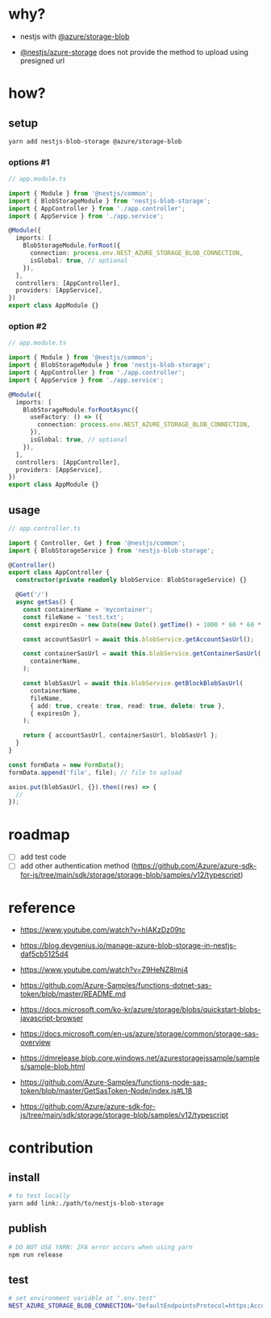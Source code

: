 # why?

- nestjs with [@azure/storage-blob](https://www.npmjs.com/package/@azure/storage-blob)

- [@nestjs/azure-storage](https://www.npmjs.com/package/@nestjs/azure-storage) does not provide the method to upload using presigned url

# how?

## setup

```sh
yarn add nestjs-blob-storage @azure/storage-blob
```

### options #1

```ts
// app.module.ts

import { Module } from '@nestjs/common';
import { BlobStorageModule } from 'nestjs-blob-storage';
import { AppController } from './app.controller';
import { AppService } from './app.service';

@Module({
  imports: [
    BlobStorageModule.forRoot({
      connection: process.env.NEST_AZURE_STORAGE_BLOB_CONNECTION,
      isGlobal: true, // optional
    }),
  ],
  controllers: [AppController],
  providers: [AppService],
})
export class AppModule {}
```

### option #2

```ts
// app.module.ts

import { Module } from '@nestjs/common';
import { BlobStorageModule } from 'nestjs-blob-storage';
import { AppController } from './app.controller';
import { AppService } from './app.service';

@Module({
  imports: [
    BlobStorageModule.forRootAsync({
      useFactory: () => ({
        connection: process.env.NEST_AZURE_STORAGE_BLOB_CONNECTION,
      }),
      isGlobal: true, // optional
    }),
  ],
  controllers: [AppController],
  providers: [AppService],
})
export class AppModule {}
```

## usage

```ts
// app.controller.ts

import { Controller, Get } from '@nestjs/common';
import { BlobStorageService } from 'nestjs-blob-storage';

@Controller()
export class AppController {
  constructor(private readonly blobService: BlobStorageService) {}

  @Get('/')
  async getSas() {
    const containerName = 'mycontainer';
    const fileName = 'test.txt';
    const expiresOn = new Date(new Date().getTime() + 1000 * 60 * 60 * 24);

    const accountSasUrl = await this.blobService.getAccountSasUrl();

    const containerSasUrl = await this.blobService.getContainerSasUrl(
      containerName,
    );

    const blobSasUrl = await this.blobService.getBlockBlobSasUrl(
      containerName,
      fileName,
      { add: true, create: true, read: true, delete: true },
      { expiresOn },
    );

    return { accountSasUrl, containerSasUrl, blobSasUrl };
  }
}
```

```ts
const formData = new FormData();
formData.append('file', file); // file to upload

axios.put(blobSasUrl, {}).then((res) => {
  //
});
```

# roadmap

- [ ] add test code
- [ ] add other authentication method (https://github.com/Azure/azure-sdk-for-js/tree/main/sdk/storage/storage-blob/samples/v12/typescript)

# reference

- https://www.youtube.com/watch?v=hIAKzDz09tc

- https://blog.devgenius.io/manage-azure-blob-storage-in-nestjs-daf5cb5125d4

- https://www.youtube.com/watch?v=Z9HeNZ8lmi4

- https://github.com/Azure-Samples/functions-dotnet-sas-token/blob/master/README.md

- https://docs.microsoft.com/ko-kr/azure/storage/blobs/quickstart-blobs-javascript-browser

- https://docs.microsoft.com/en-us/azure/storage/common/storage-sas-overview

- https://dmrelease.blob.core.windows.net/azurestoragejssample/samples/sample-blob.html

- https://github.com/Azure-Samples/functions-node-sas-token/blob/master/GetSasToken-Node/index.js#L18

- https://github.com/Azure/azure-sdk-for-js/tree/main/sdk/storage/storage-blob/samples/v12/typescript

# contribution

## install

```sh
# to test locally
yarn add link:./path/to/nestjs-blob-storage
```

## publish

```sh
# DO NOT USE YARN: 2FA error occurs when using yarn
npm run release
```

## test

```sh
# set environment variable at ".env.test"
NEST_AZURE_STORAGE_BLOB_CONNECTION="DefaultEndpointsProtocol=https;AccountName=<ACCOUNT_NAME>;AccountKey=<ACCOUNT_KEY>;EndpointSuffix=core.windows.net"
```
